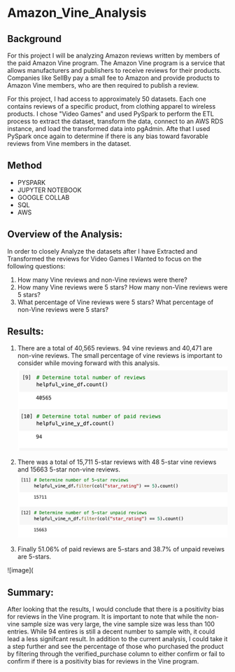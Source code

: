 # Amazon_Vine_Analysis

## Background

For this project I will be analyzing Amazon reviews written by members of the paid Amazon Vine program. The Amazon Vine program is a service that allows manufacturers and publishers to receive reviews for their products. Companies like SellBy pay a small fee to Amazon and provide products to Amazon Vine members, who are then required to publish a review.

For this project, I had access to approximately 50 datasets. Each one contains reviews of a specific product, from clothing apparel to wireless products. I chose "Video Games" and used PySpark to perform the ETL process to extract the dataset, transform the data, connect to an AWS RDS instance, and load the transformed data into pgAdmin. Afte that I used PySpark once again to determine if there is any bias toward favorable reviews from Vine members in the dataset. 

## Method

* PYSPARK
* JUPYTER NOTEBOOK
* GOOGLE COLLAB
* SQL
* AWS

## Overview of the Analysis:

In order to closely Analyze the datasets after I have Extracted and Transformed the reviews for Video Games I Wanted to focus on the following questions:

1) How many Vine reviews and non-Vine reviews were there?
2) How many Vine reviews were 5 stars? How many non-Vine reviews were 5 stars?
3) What percentage of Vine reviews were 5 stars? What percentage of non-Vine reviews were 5 stars?

## Results:

1) There are a total of 40,565 reviews. 
94 vine reviews and 40,471 are non-vine reviews. 
The small percentage of vine reviews is important to consider while moving forward with this analysis. 
![image](https://github.com/Solrys/Amazon_Vine_Analysis/blob/main/images/Screen%20Shot%202021-03-14%20at%2011.23.02%20PM.png)

2) There was a total of 15,711 5-star reviews with 48 5-star vine reviews and 15663 5-star non-vine reviews.
![image](https://github.com/Solrys/Amazon_Vine_Analysis/blob/main/images/Screen%20Shot%202021-03-14%20at%2011.23.37%20PM.png)

3) Finally 51.06% of paid reviews are 5-stars and 38.7% of unpaid reveiws are 5-stars.



![image](

## Summary:

After looking that the results, I would conclude that there is a positivity bias for reviews in the Vine program. It is important to note that while the non-vine sample size was very large, the vine sample size was less than 100 entries. While 94 entires is still a decent number to sample with, it could lead a less signifcant result. In addition to the current analysis, I could take it a step further and see the percentage of those who purchased the product by filtering through the verified_purchase column to either confirm or fail to confirm if there is a positivity bias for reviews in the Vine program.
